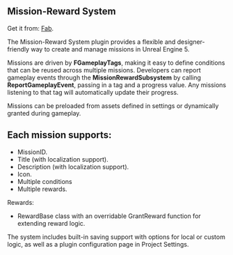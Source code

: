 ## **Mission-Reward System**
Get it from: [Fab](https://fab.com/s/575178f87ecb).

The Mission-Reward System plugin provides a flexible and designer-friendly way to create and manage missions in Unreal Engine 5.

Missions are driven by **FGameplayTags**, making it easy to define conditions that can be reused across multiple missions. Developers can report gameplay events through the **MissionRewardSubsystem** by calling **ReportGameplayEvent**, passing in a tag and a progress value. Any missions listening to that tag will automatically update their progress.

Missions can be preloaded from assets defined in settings or dynamically granted during gameplay.

## Each mission supports:
* MissionID.
* Title (with localization support).
* Description (with localization support).
* Icon.
* Multiple conditions
* Multiple rewards.

Rewards:
* RewardBase class with an overridable GrantReward function for extending reward logic.

The system includes built-in saving support with options for local or custom logic, as well as a plugin configuration page in Project Settings.
